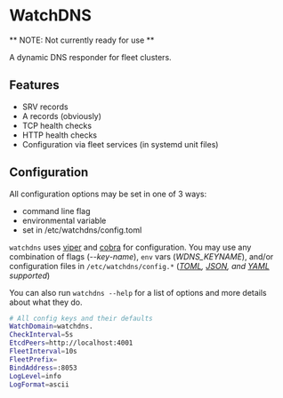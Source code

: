 # WatchDNS

** NOTE: Not currently ready for use **

A dynamic DNS responder for fleet clusters.

## Features

- SRV records
- A records (obviously)
- TCP health checks
- HTTP health checks
- Configuration via fleet services (in systemd unit files)

## Configuration

All configuration options may be set in one of 3 ways:

- command line flag
- environmental variable
- set in /etc/watchdns/config.toml

`watchdns` uses [viper](https://github.com/spf13/viper) and [cobra](https://github.com/spf13/cobra) for configuration.
You may use any combination of flags (*--key-name*), `env` vars (*WDNS_KEYNAME*), and/or configuration files in `/etc/watchdns/config.*` (*[TOML](https://github.com/toml-lang/toml), [JSON](http://en.wikipedia.org/wiki/JSON), and [YAML](http://en.wikipedia.org/wiki/YAML) supported*)

You can also run `watchdns --help` for a list of options and more details about what they do.

```bash
# All config keys and their defaults
WatchDomain=watchdns.
CheckInterval=5s
EtcdPeers=http://localhost:4001
FleetInterval=10s
FleetPrefix=
BindAddress=:8053
LogLevel=info
LogFormat=ascii
```
